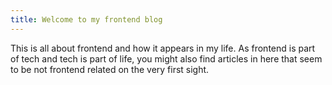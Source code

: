 ```yaml
---
title: Welcome to my frontend blog
---
```


This is all about frontend and how it appears in my life. As frontend is part of 
tech and tech is part of life, you might also find articles in here that seem to
be not frontend related on the very first sight. 